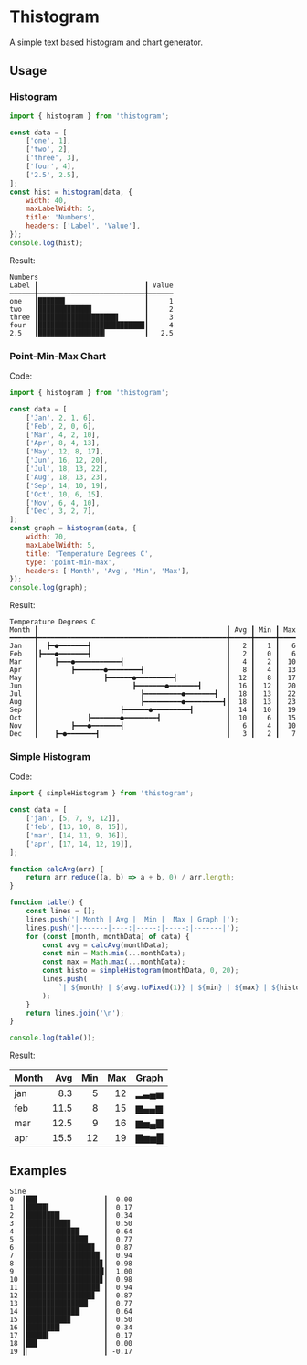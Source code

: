 # Thistogram

A simple text based histogram and chart generator.

## Usage

### Histogram

<!--- @@inject: samples/histogram.js --->

```js
import { histogram } from 'thistogram';

const data = [
    ['one', 1],
    ['two', 2],
    ['three', 3],
    ['four', 4],
    ['2.5', 2.5],
];
const hist = histogram(data, {
    width: 40,
    maxLabelWidth: 5,
    title: 'Numbers',
    headers: ['Label', 'Value'],
});
console.log(hist);
```

<!--- @@inject-end: samples/histogram.js --->

Result:

<!--- @@inject: static/histogram.txt --->

```
Numbers
Label ┃                          ┃ Value
━━━━━━╋━━━━━━━━━━━━━━━━━━━━━━━━━━╋━━━━━━
one   ┃██████▌                   ┃     1
two   ┃█████████████             ┃     2
three ┃███████████████████▌      ┃     3
four  ┃██████████████████████████┃     4
2.5   ┃████████████████▎         ┃   2.5
```

<!--- @@inject-end: static/histogram.txt --->

### Point-Min-Max Chart

Code:

<!--- @@inject: samples/temperature.js --->

```js
import { histogram } from 'thistogram';

const data = [
    ['Jan', 2, 1, 6],
    ['Feb', 2, 0, 6],
    ['Mar', 4, 2, 10],
    ['Apr', 8, 4, 13],
    ['May', 12, 8, 17],
    ['Jun', 16, 12, 20],
    ['Jul', 18, 13, 22],
    ['Aug', 18, 13, 23],
    ['Sep', 14, 10, 19],
    ['Oct', 10, 6, 15],
    ['Nov', 6, 4, 10],
    ['Dec', 3, 2, 7],
];
const graph = histogram(data, {
    width: 70,
    maxLabelWidth: 5,
    title: 'Temperature Degrees C',
    type: 'point-min-max',
    headers: ['Month', 'Avg', 'Min', 'Max'],
});
console.log(graph);
```

<!--- @@inject-end: samples/temperature.js --->

Result:

<!--- @@inject: static/temperature.txt --->

```
Temperature Degrees C
Month ┃                                              ┃ Avg ┃ Min ┃ Max
━━━━━━╋━━━━━━━━━━━━━━━━━━━━━━━━━━━━━━━━━━━━━━━━━━━━━━╋━━━━━╋━━━━━╋━━━━
Jan   ┃  ┣━●━━━━━━━┫                                 ┃   2 ┃   1 ┃   6
Feb   ┃┣━━━●━━━━━━━┫                                 ┃   2 ┃   0 ┃   6
Mar   ┃    ┣━━━●━━━━━━━━━━━┫                         ┃   4 ┃   2 ┃  10
Apr   ┃        ┣━━━━━━━●━━━━━━━━┫                    ┃   8 ┃   4 ┃  13
May   ┃                ┣━━━━━━●━━━━━━━━━┫            ┃  12 ┃   8 ┃  17
Jun   ┃                       ┣━━━━━━━●━━━━━━━┫      ┃  16 ┃  12 ┃  20
Jul   ┃                         ┣━━━━━━━━━●━━━━━━━┫  ┃  18 ┃  13 ┃  22
Aug   ┃                         ┣━━━━━━━━━●━━━━━━━━━┫┃  18 ┃  13 ┃  23
Sep   ┃                    ┣━━━━━━●━━━━━━━━━┫        ┃  14 ┃  10 ┃  19
Oct   ┃            ┣━━━━━━━●━━━━━━━━┫                ┃  10 ┃   6 ┃  15
Nov   ┃        ┣━━━●━━━━━━━┫                         ┃   6 ┃   4 ┃  10
Dec   ┃    ┣━●━━━━━━━┫                               ┃   3 ┃   2 ┃   7
```

<!--- @@inject-end: static/temperature.txt --->

### Simple Histogram

Code:

<!--- @@inject: samples/table.js --->

```js
import { simpleHistogram } from 'thistogram';

const data = [
    ['jan', [5, 7, 9, 12]],
    ['feb', [13, 10, 8, 15]],
    ['mar', [14, 11, 9, 16]],
    ['apr', [17, 14, 12, 19]],
];

function calcAvg(arr) {
    return arr.reduce((a, b) => a + b, 0) / arr.length;
}

function table() {
    const lines = [];
    lines.push('| Month | Avg |  Min |  Max | Graph |');
    lines.push('|-------|----:|-----:|-----:|-------|');
    for (const [month, monthData] of data) {
        const avg = calcAvg(monthData);
        const min = Math.min(...monthData);
        const max = Math.max(...monthData);
        const histo = simpleHistogram(monthData, 0, 20);
        lines.push(
            `| ${month} | ${avg.toFixed(1)} | ${min} | ${max} | ${histo} |`,
        );
    }
    return lines.join('\n');
}

console.log(table());
```

<!--- @@inject-end: samples/table.js --->

Result:

<!--- @@inject: static/table.md --->

| Month |  Avg | Min | Max | Graph |
| ----- | ---: | --: | --: | ----- |
| jan   |  8.3 |   5 |  12 | ▂▃▄▅  |
| feb   | 11.5 |   8 |  15 | ▆▄▄▆  |
| mar   | 12.5 |   9 |  16 | ▆▅▄▇  |
| apr   | 15.5 |  12 |  19 | ▇▆▅█  |

<!--- @@inject-end: static/table.md --->

## Examples

```
Sine
0  ┃██▊                ┃  0.00
1  ┃█████▌             ┃  0.17
2  ┃████████▎          ┃  0.34
3  ┃██████████▉        ┃  0.50
4  ┃█████████████▏     ┃  0.64
5  ┃███████████████▏   ┃  0.77
6  ┃████████████████▊  ┃  0.87
7  ┃██████████████████ ┃  0.94
8  ┃██████████████████▊┃  0.98
9  ┃███████████████████┃  1.00
10 ┃██████████████████▊┃  0.98
11 ┃██████████████████ ┃  0.94
12 ┃████████████████▊  ┃  0.87
13 ┃███████████████▏   ┃  0.77
14 ┃█████████████▏     ┃  0.64
15 ┃██████████▉        ┃  0.50
16 ┃████████▎          ┃  0.34
17 ┃█████▌             ┃  0.17
18 ┃██▊                ┃  0.00
19 ┃▏                  ┃ -0.17
```
